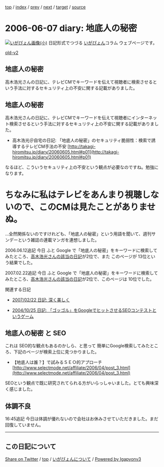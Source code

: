 [top](../index.html) 
 / [index](index.html) 
 / [prev](ig060606.html) 
 / [next](ig060608.html) 
 / [target](https://igapyon.github.io/diary/2006/ig060607.html) 
 / [source](https://github.com/igapyon/diary/blob/master/2006/ig060607.src.md) 

2006-06-07 diary: 地底人の秘密
=====================================================================================================
[![いがぴょん画像(小)](https://igapyon.github.io/diary/images/iga200306s.jpg "いがぴょん")](https://igapyon.github.io/diary/memo/memoigapyon.html) 日記形式でつづる [いがぴょん](https://igapyon.github.io/diary/memo/memoigapyon.html)コラム ウェブページです。

[old-v2](ig060607-orig.html)

## 地底人の秘密

高木浩光さんの日記に、テレビCMでキーワードを伝えて視聴者に検索させるという手法に対するセキュリティ上の不安に関する記載がありました。


## 地底人の秘密

高木浩光さんの日記に、テレビCMでキーワードを伝えて視聴者にインターネット検索させるという手法に対するセキュリティ上の不安に関する記載がありました。

* 高木浩光＠自宅の日記: 「地底人の秘密」のセキュリティ脆弱性：検索で誘導するテレビCM手法の不安
  [http://takagi-hiromitsu.jp/diary/20060605.html#p01](http://takagi-hiromitsu.jp/diary/20060605.html#p01)

なるほど、こういうセキュリティ上の不安という観点が必要なのですね。勉強になります。
# ちなみに私はテレビをあんまり視聴しないので、このCMは見たことがありませぬ。

…全然関係ないのですけれども、「地底人の秘密」という用語を聞いて、週刊サンデーという雑誌の連載マンガを連想しました。

2006.06.12追記 今日 ふと Google で「地底人の秘密」をキーワードに検索してみたところ、[高木浩光さんの該当の日記](http://takagi-hiromitsu.jp/diary/20060605.html)が2位で、また このページが 13位という結果でした。

2007.02.22追記 今日 ふと Google で「地底人の秘密」をキーワードに検索してみたところ、[高木浩光さんの該当の日記](http://takagi-hiromitsu.jp/diary/20060605.html)が2位で、このページは 10位でした。

関連する日記

* [2007/02/22 日記: 深く美しく](../2007/ig070222.html)
  
* [2004/10/25 日記: 「ゴッゴル」をGoogleでヒットさせるSEOコンテストというゲーム](../2004/ig041025.html)

## 地底人の秘密 と SEO

これは SEO的な観点もあるのかしら、と思って 簡単にGoogle検索してみたところ、下記のページが検索上位に見つかりました。

* 【地底人は誰？】で試みるＳＥＯ的アプローチ
  [http://www.selectmode.net/affiliate/2006/04/post_3.html](http://www.selectmode.net/affiliate/2006/04/post_3.html)

SEOという観点で既に研究されてられる方がいらっしゃいました。とても興味深く感じました。

## 体調不良

16:45追記 今日は体調が優れないので会社はお休みさせていただきました。まだ回復していません。


----------------------------------------------------------------------------------------------------

## この日記について

[Share on Twitter](https://twitter.com/intent/tweet?hashtags=igapyon%2Cdiary%2C%E3%81%84%E3%81%8C%E3%81%B4%E3%82%87%E3%82%93&text=%E5%9C%B0%E5%BA%95%E4%BA%BA%E3%81%AE%E7%A7%98%E5%AF%86&url=https%3A%2F%2Figapyon.github.io%2Fdiary%2F2006%2Fig060607.html) / [top](../index.html) / [いがぴょんについて](https://igapyon.github.io/diary/memo/memoigapyon.html) / [Powered by Igapyonv3](https://github.com/igapyon/igapyonv3)
